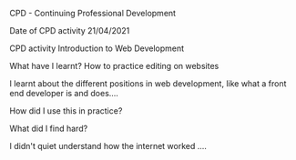 CPD - Continuing Professional Development

Date of CPD activity
21/04/2021

CPD activity
Introduction to Web Development

What have I learnt? How to practice editing on websites

I learnt about the different positions in web development, like what a front end developer is and does....

How did I use this in practice?

What did I find hard?

I didn't quiet understand how the internet worked ....
